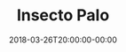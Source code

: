 ---
title: "Insecto Palo"
date: 2018-03-26T20:00:00-00:00
draft: false
reinos: "Animalia"
divisiones: "Arthropoda"
clases: "Insecta"
ordenes: "Phasmatodea"
familias: "Heteronemiidae"
generos: "unknown"
especie: "sp"
nombre_cientifico: "sp"
nombre_comun: "Insecto Palo"
nombre_ingles: ""
---